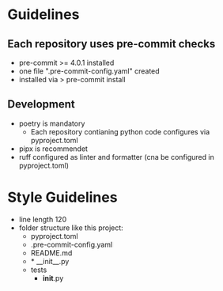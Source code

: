 # Guidelines

## Each repository uses pre-commit checks

* pre-commit >= 4.0.1 installed
* one file ".pre-commit-config.yaml" created
* installed via > pre-commit install


## Development

* poetry is mandatory
    * Each repository contianing python code configures via pyproject.toml
* pipx is recommendet
* ruff configured as linter and formatter (cna be configured in pyproject.toml)

# Style Guidelines

* line length 120
* folder structure like this project:
    * pyproject.toml
    * .pre-commit-config.yaml
    * README.md
    * <project-name>
        * __init__.py
    * tests
        * __init__.py
